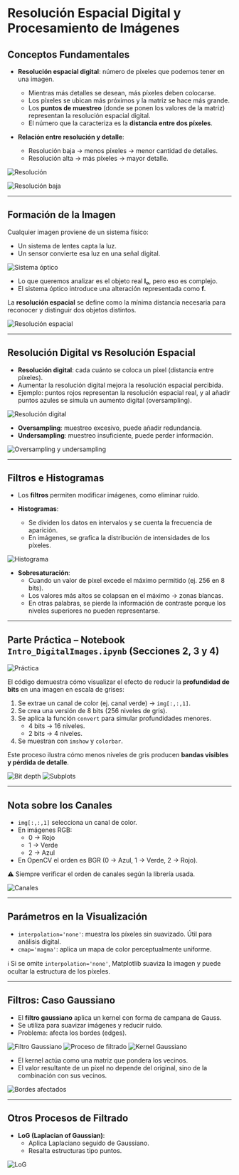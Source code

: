 # Resolución Espacial Digital y Procesamiento de Imágenes

## Conceptos Fundamentales

- **Resolución espacial digital**: número de píxeles que podemos tener en una imagen.  
  - Mientras más detalles se desean, más píxeles deben colocarse.  
  - Los píxeles se ubican más próximos y la matriz se hace más grande.  
  - Los **puntos de muestreo** (donde se ponen los valores de la matriz) representan la resolución espacial digital.  
  - El número que la caracteriza es la **distancia entre dos píxeles**.  

- **Relación entre resolución y detalle**:  
  - Resolución baja → menos píxeles → menor cantidad de detalles.  
  - Resolución alta → más píxeles → mayor detalle.  

![Resolución](class_ss/image.png)

![Resolución baja](class_ss/image-1.png)

---

## Formación de la Imagen

Cualquier imagen proviene de un sistema físico:  
- Un sistema de lentes capta la luz.  
- Un sensor convierte esa luz en una señal digital.  

![Sistema óptico](class_ss/image-2.png)

- Lo que queremos analizar es el objeto real **I₀**, pero eso es complejo.  
- El sistema óptico introduce una alteración representada como **f**.  

La **resolución espacial** se define como la mínima distancia necesaria para reconocer y distinguir dos objetos distintos.  

![Resolución espacial](class_ss/image-3.png)

---

## Resolución Digital vs Resolución Espacial

- **Resolución digital**: cada cuánto se coloca un píxel (distancia entre píxeles).  
- Aumentar la resolución digital mejora la resolución espacial percibida.  
- Ejemplo: puntos rojos representan la resolución espacial real, y al añadir puntos azules se simula un aumento digital (oversampling).  

![Resolución digital](class_ss/image-4.png)

- **Oversampling**: muestreo excesivo, puede añadir redundancia.  
- **Undersampling**: muestreo insuficiente, puede perder información.  

![Oversampling y undersampling](class_ss/image-5.png)

---

## Filtros e Histogramas

- Los **filtros** permiten modificar imágenes, como eliminar ruido.  

- **Histogramas**:  
  - Se dividen los datos en intervalos y se cuenta la frecuencia de aparición.  
  - En imágenes, se grafica la distribución de intensidades de los píxeles.  

![Histograma](class_ss/histograma.png)

- **Sobresaturación**:  
  - Cuando un valor de píxel excede el máximo permitido (ej. 256 en 8 bits).  
  - Los valores más altos se colapsan en el máximo → zonas blancas.  
  - En otras palabras, se pierde la información de contraste porque los niveles superiores no pueden representarse.  

---

## Parte Práctica – Notebook `Intro_DigitalImages.ipynb` (Secciones 2, 3 y 4)

![Práctica](class_ss/iimage-2.png)

El código demuestra cómo visualizar el efecto de reducir la **profundidad de bits** en una imagen en escala de grises:

1. Se extrae un canal de color (ej. canal verde) → `img[:,:,1]`.  
2. Se crea una versión de 8 bits (256 niveles de gris).  
3. Se aplica la función `convert` para simular profundidades menores.  
   - 4 bits → 16 niveles.  
   - 2 bits → 4 niveles.  
4. Se muestran con `imshow` y `colorbar`.  

Este proceso ilustra cómo menos niveles de gris producen **bandas visibles y pérdida de detalle**.  

![Bit depth](clas_ss/iimage-3.png)
![Subplots](class_ss/iimage.png)

---

## Nota sobre los Canales

- `img[:,:,1]` selecciona un canal de color.  
- En imágenes RGB:  
  - 0 → Rojo  
  - 1 → Verde  
  - 2 → Azul  
- En OpenCV el orden es BGR (0 → Azul, 1 → Verde, 2 → Rojo).  

⚠️ Siempre verificar el orden de canales según la librería usada.  

![Canales](class_ss/iimage-1.png)

---

## Parámetros en la Visualización

- `interpolation='none'`: muestra los píxeles sin suavizado. Útil para análisis digital.  
- `cmap='magma'`: aplica un mapa de color perceptualmente uniforme.  

ℹ️ Si se omite `interpolation='none'`, Matplotlib suaviza la imagen y puede ocultar la estructura de los píxeles.  

---

## Filtros: Caso Gaussiano

- El **filtro gaussiano** aplica un kernel con forma de campana de Gauss.  
- Se utiliza para suavizar imágenes y reducir ruido.  
- Problema: afecta los bordes (edges).  

![Filtro Gaussiano](class_ss/iimage-4.png)
![Proceso de filtrado](class_ss/iimage-5.png)
![Kernel Gaussiano](class_ss/image-6.png)

- El kernel actúa como una matriz que pondera los vecinos.  
- El valor resultante de un píxel no depende del original, sino de la combinación con sus vecinos.  

![Bordes afectados](class_ss/image-7.png)

---

## Otros Procesos de Filtrado

- **LoG (Laplacian of Gaussian)**:  
  - Aplica Laplaciano seguido de Gaussiano.  
  - Resalta estructuras tipo puntos.  

![LoG](class_ss/image-8.png)